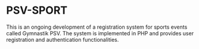# PSV-SPORT
This is an ongoing development of a registration system for sports events called Gymnastik PSV.
The system is implemented in PHP and provides user registration and authentication functionalities.
